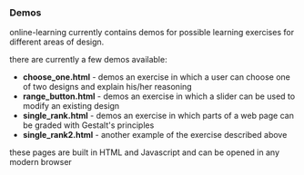 ### Demos

online-learning currently contains demos for possible learning exercises for different areas of design.

there are currently a few demos available:
- **choose_one.html** - demos an exercise in which a user can choose one of two designs and explain his/her reasoning
- **range_button.html** - demos an exercise in which a slider can be used to modify an existing design
- **single_rank.html** - demos an exercise in which parts of a web page can be graded with Gestalt's principles
- **single_rank2.html** - another example of the exercise described above


these pages are built in HTML and Javascript and can be opened in any modern browser

